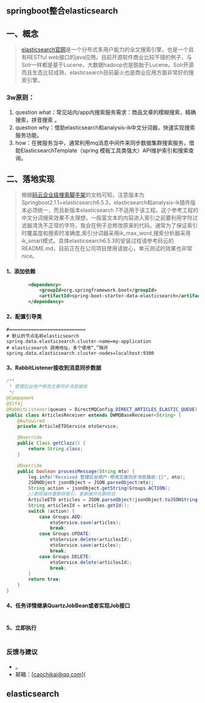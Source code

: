 ## springboot整合elasticsearch

## 一、概念

> [elasticsearch官网](https://www.elastic.co/cn/)是一个分布式多用户能力的全文搜索引擎，也是一个具有RESTful web接口的java应用。目前开源软件商业比较不错的例子，与Solr一样都是基于Lucene，大数据hadoop也是脱胎于Lucene。Solr开源而且生态比较成熟，elasticsearch目前最火也是商业应用方面非常好的搜索引擎。

### 3w原则：

1. question what：常见站内/app内搜索服务需求：商品文章的模糊搜索，精确搜索，拼音搜索 。
2. question why：借助elasticsearch和analysis-ik中文分词器，快速实现搜索服务功能。
3. how：在微服务当中，通常利用mq消息中间件来同步数据集群搜索服务，借助ElasticsearchTemplate（spring 模板工具类强大）API维护索引和搜索查询。

## 二、落地实现

> 根据[码云企业级搜索脚手架](https://gitee.com/11230595/springboot-elasticsearch)的文档可知，注意版本为Springboot2.1.1+elasticsearch6.5.3，elasticsearch和analysis-ik插件版本必须统一，而且新版本elasticsearch 7不适用于该工程。这个参考工程的中文分词搜索效果不太理想，一般富文本的内容进入索引之前要利用字符过滤器清洗不正常的字符，我会在例子总修改原来的代码。通常为了保证索引时覆盖度和搜索时准确度,索引分词器采用ik_max_word,搜索分析器采用ik_smart模式。具体elasticsearch6.5.3的安装过程请参考码云的README.md，目前正在在公司项目使用请放心，单元测试的效果也非常nice。

#### 1、添加依赖

```xml
        <dependency>
            <groupId>org.springframework.boot</groupId>
            <artifactId>spring-boot-starter-data-elasticsearch</artifactId>
        </dependency>
```

#### 2、配置引导类

```properties
#============================
# 默认的节点名称elasticsearch
spring.data.elasticsearch.cluster-name=my-application
# elasticsearch 调用地址，多个使用“,”隔开
spring.data.elasticsearch.cluster-nodes=localhost:9300
```

#### 3、RabbitListener接收到消息同步数据

```java
/**
 * 管理后台用户修改文章同步消息接收
 */
@Component
@Slf4j
@RabbitListener(queues = DirectMQConfig.DIRECT_ARTICLES_ELASTIC_QUEUE)
public class ArticlesReceiver extends DWMQBaseReceiver<String> {
    @Autowired
    private ArticleETOService etoService;

    @Override
    public Class getClazz() {
        return String.class;
    }

    @Override
    public boolean processMessage(String mto) {
        log.info("Received 管理后台用户-修改文章同步消息接收:{}", mto);
        JSONObject jsonObject = JSON.parseObject(mto);
        String action = jsonObject.getString(Groups.ACTION);
        //删除操作要删除索引，更新操作先删除后
        ArticleETO articles = JSON.parseObject(jsonObject.toJSONString(), ArticleETO.class);
        String articlesId = articles.getId();
        switch (action) {
            case Groups.ADD:
                etoService.save(articles);
                break;
            case Groups.UPDATE:
                etoService.delete(articlesId);
                etoService.save(articles);
                break;
            case Groups.DELETE:
                etoService.delete(articlesId);
                break;
        }
        return true;
    }
}
```

#### 4、任务详情继承QuartzJobBean或者实现Job接口

```java

```

#### 5、立即执行

```java

```

### 反馈与建议

- 。
- 邮箱：[caochikai@qq.com](

## elasticsearch


